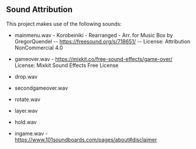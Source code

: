 ## Sound Attribution

This project makes use of the following sounds:

- mainmenu.wav - Korobeiniki - Rearranged - Arr. for Music Box by GregorQuendel -- https://freesound.org/s/718651/ -- License: Attribution NonCommercial 4.0
- gameover.wav - https://mixkit.co/free-sound-effects/game-over/ License: Mixkit Sound Effects Free License 

- drop.wav
- secondgameover.wav
- rotate.wav
- layer.wav
- hold.wav
- ingame.wav - https://www.101soundboards.com/pages/about#disclaimer


